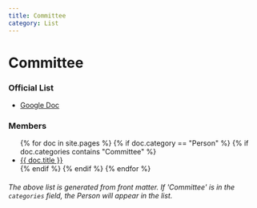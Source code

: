 ```yaml
---
title: Committee
category: List
---
```

# Committee
### Official List

- [Google Doc](https://docs.google.com/spreadsheets/d/1to29Ygj0r_x5WCVPrw_nrgDNCTNY6K2Xok4pdhTFeas/edit#gid=1586101550)

### Members

<ul>
  {% for doc in site.pages %}
    {% if doc.category == "Person" %}
      {% if doc.categories contains "Committee" %}
  <li><a href="/History{{ doc.url }}">{{ doc.title }}</a></li>
      {% endif %}
    {% endif %}
  {% endfor %}
</ul>

###### The above list is generated from front matter. If 'Committee' is in the `categories` field, the Person will appear in the list.